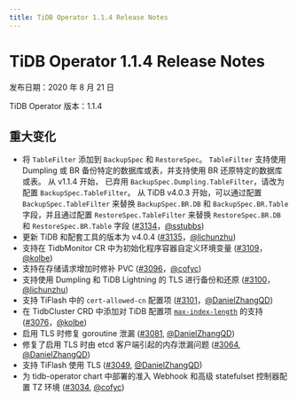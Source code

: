 ```yaml
---
title: TiDB Operator 1.1.4 Release Notes
---
```


# TiDB Operator 1.1.4 Release Notes

发布日期：2020 年 8 月 21 日

TiDB Operator 版本：1.1.4

## 重大变化

- 将 `TableFilter` 添加到 `BackupSpec` 和 `RestoreSpec`。 `TableFilter` 支持使用 Dumpling 或 BR 备份特定的数据库或表，并支持使用 BR 还原特定的数据库或表。
  从 v1.1.4 开始， 已弃用 `BackupSpec.Dumpling.TableFilter`，请改为配置 `BackupSpec.TableFilter`。
  从 TiDB v4.0.3 开始，可以通过配置 `BackupSpec.TableFilter` 来替换 `BackupSpec.BR.DB` 和 `BackupSpec.BR.Table` 字段，并且通过配置 `RestoreSpec.TableFilter` 来替换 `RestoreSpec.BR.DB` 和 `RestoreSpec.BR.Table` 字段 ([#3134](https://github.com/pingcap/tidb-operator/pull/3134)，[@sstubbs](https://github.com/sstubbs))
- 更新 TiDB 和配套工具的版本为 v4.0.4 ([#3135](https://github.com/pingcap/tidb-operator/pull/3135)，[@lichunzhu](https://github.com/lichunzhu))
- 支持在 TidbMonitor CR 中为初始化程序容器自定义环境变量 ([#3109](https://github.com/pingcap/tidb-operator/pull/3109)，[@kolbe](https://github.com/kolbe))
- 支持在存储请求增加时修补 PVC ([#3096](https://github.com/pingcap/tidb-operator/pull/3096)，[@cofyc](https://github.com/cofyc))
- 支持使用 Dumpling 和 TiDB Lightning 的 TLS 进行备份和还原 ([#3100](https://github.com/pingcap/tidb-operator/pull/3100)，[@lichunzhu](https://github.com/lichunzhu))
- 支持 TiFlash 中的 `cert-allowed-cn` 配置项 ([#3101](https://github.com/pingcap/tidb-operator/pull/3101)，[@DanielZhangQD](https://github.com/DanielZhangQD))
- 在 TidbCluster CRD 中添加对 TiDB 配置项 [`max-index-length`](https://docs.pingcap.com/tidb/stable/tidb-configuration-file#max-index-length) 的支持 ([#3076](https://github.com/pingcap/tidb-operator/pull/3076)，[@kolbe](https://github.com/kolbe))
- 启用 TLS 时修复 goroutine 泄漏 ([#3081](https://github.com/pingcap/tidb-operator/pull/3081), [@DanielZhangQD](https://github.com/DanielZhangQD))
- 修复了启用 TLS 时由 etcd 客户端引起的内存泄漏问题 ([#3064](https://github.com/pingcap/tidb-operator/pull/3064), [@DanielZhangQD](https://github.com/DanielZhangQD))
- 支持 TiFlash 使用 TLS ([#3049](https://github.com/pingcap/tidb-operator/pull/3049), [@DanielZhangQD](https://github.com/DanielZhangQD))
- 为 tidb-operator chart 中部署的准入 Webhook 和高级 statefulset 控制器配置 TZ 环境 ([#3034](https://github.com/pingcap/tidb-operator/pull/3034), [@cofyc](https://github.com/cofyc))
